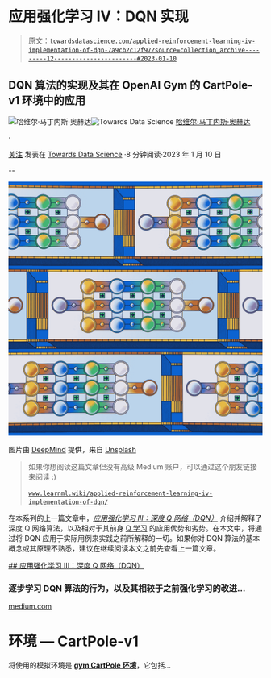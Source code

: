 # 应用强化学习 IV：DQN 实现

> 原文：[`towardsdatascience.com/applied-reinforcement-learning-iv-implementation-of-dqn-7a9cb2c12f97?source=collection_archive---------12-----------------------#2023-01-10`](https://towardsdatascience.com/applied-reinforcement-learning-iv-implementation-of-dqn-7a9cb2c12f97?source=collection_archive---------12-----------------------#2023-01-10)

## DQN 算法的实现及其在 OpenAI Gym 的 CartPole-v1 环境中的应用

[](https://medium.com/@JavierMtz5?source=post_page-----7a9cb2c12f97--------------------------------)![哈维尔·马丁内斯·奥赫达](https://medium.com/@JavierMtz5?source=post_page-----7a9cb2c12f97--------------------------------)[](https://towardsdatascience.com/?source=post_page-----7a9cb2c12f97--------------------------------)![Towards Data Science](https://towardsdatascience.com/?source=post_page-----7a9cb2c12f97--------------------------------) [哈维尔·马丁内斯·奥赫达](https://medium.com/@JavierMtz5?source=post_page-----7a9cb2c12f97--------------------------------)

·

[关注](https://medium.com/m/signin?actionUrl=https%3A%2F%2Fmedium.com%2F_%2Fsubscribe%2Fuser%2F74d7213a71a8&operation=register&redirect=https%3A%2F%2Ftowardsdatascience.com%2Fapplied-reinforcement-learning-iv-implementation-of-dqn-7a9cb2c12f97&user=Javier+Mart%C3%ADnez+Ojeda&userId=74d7213a71a8&source=post_page-74d7213a71a8----7a9cb2c12f97---------------------post_header-----------) 发表在 [Towards Data Science](https://towardsdatascience.com/?source=post_page-----7a9cb2c12f97--------------------------------) ·8 分钟阅读·2023 年 1 月 10 日[](https://medium.com/m/signin?actionUrl=https%3A%2F%2Fmedium.com%2F_%2Fvote%2Ftowards-data-science%2F7a9cb2c12f97&operation=register&redirect=https%3A%2F%2Ftowardsdatascience.com%2Fapplied-reinforcement-learning-iv-implementation-of-dqn-7a9cb2c12f97&user=Javier+Mart%C3%ADnez+Ojeda&userId=74d7213a71a8&source=-----7a9cb2c12f97---------------------clap_footer-----------)

--

[](https://medium.com/m/signin?actionUrl=https%3A%2F%2Fmedium.com%2F_%2Fbookmark%2Fp%2F7a9cb2c12f97&operation=register&redirect=https%3A%2F%2Ftowardsdatascience.com%2Fapplied-reinforcement-learning-iv-implementation-of-dqn-7a9cb2c12f97&source=-----7a9cb2c12f97---------------------bookmark_footer-----------)![](img/e9381b94512b701bbdf635b646b1733b.png)

图片由 [DeepMind](https://unsplash.com/@deepmind?utm_source=medium&utm_medium=referral) 提供，来自 [Unsplash](https://unsplash.com/?utm_source=medium&utm_medium=referral)

> 如果你想阅读这篇文章但没有高级 Medium 账户，可以通过这个朋友链接来阅读 :)
> 
> [`www.learnml.wiki/applied-reinforcement-learning-iv-implementation-of-dqn/`](https://www.learnml.wiki/applied-reinforcement-learning-iv-implementation-of-dqn/)

在本系列的上一篇文章中，[*应用强化学习 III：深度 Q 网络（DQN）*](https://medium.com/@JavierMtz5/applied-reinforcement-learning-iii-deep-q-networks-dqn-8f0e38196ba9) 介绍并解释了深度 Q 网络算法，以及相对于其前身 [Q 学习](https://medium.com/towards-data-science/applied-reinforcement-learning-i-q-learning-d6086c1f437) 的应用优势和劣势。在本文中，将通过将 DQN 应用于实际用例来实践之前所解释的一切。如果你对 DQN 算法的基本概念或其原理不熟悉，建议在继续阅读本文之前先查看上一篇文章。

[## 应用强化学习 III：深度 Q 网络（DQN）](https://medium.com/@JavierMtz5/applied-reinforcement-learning-iii-deep-q-networks-dqn-8f0e38196ba9?source=post_page-----7a9cb2c12f97--------------------------------)

### 逐步学习 DQN 算法的行为，以及其相较于之前强化学习的改进…

[medium.com](https://medium.com/@JavierMtz5/applied-reinforcement-learning-iii-deep-q-networks-dqn-8f0e38196ba9?source=post_page-----7a9cb2c12f97--------------------------------)

# 环境 — CartPole-v1

将使用的模拟环境是 [**gym CartPole 环境**](https://www.gymlibrary.dev/environments/classic_control/cart_pole/)，它包括…

